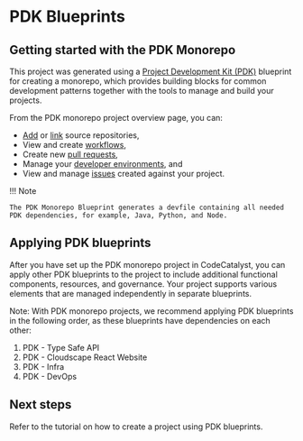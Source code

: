 # PDK Blueprints

## Getting started with the PDK Monorepo

This project was generated using a [Project Development Kit (PDK)](https://aws.github.io/aws-pdk/) blueprint for creating a monorepo, which provides building blocks for common development patterns together with the tools to manage and build your projects.

From the PDK monorepo project overview page, you can:

* [Add](https://docs.aws.amazon.com/codecatalyst/latest/userguide/source-repositories-create.html) or [link](https://docs.aws.amazon.com/codecatalyst/latest/userguide/source-repositories-link.html) source repositories,
* View and create [workflows](https://docs.aws.amazon.com/codecatalyst/latest/userguide/flows.html),
* Create new [pull requests](https://docs.aws.amazon.com/codecatalyst/latest/userguide/source-pull-requests.html),
* Manage your [developer environments](https://docs.aws.amazon.com/codecatalyst/latest/userguide/devenvironment.html), and
* View and manage [issues](https://docs.aws.amazon.com/codecatalyst/latest/userguide/issues.html) created against your project.

!!! Note

    The PDK Monorepo Blueprint generates a devfile containing all needed PDK dependencies, for example, Java, Python, and Node.

## Applying PDK blueprints

After you have set up the PDK monorepo project in CodeCatalyst, you can apply other PDK blueprints to the project to include additional functional components, resources, and governance. Your project supports various elements that are managed independently in separate blueprints.

Note: With PDK monorepo projects, we recommend applying PDK blueprints in the following order, as these blueprints have dependencies on each other:

1. PDK - Type Safe API
2. PDK - Cloudscape React Website
3. PDK - Infra
4. PDK - DevOps

## Next steps

Refer to the tutorial on how to create a project using PDK blueprints.
